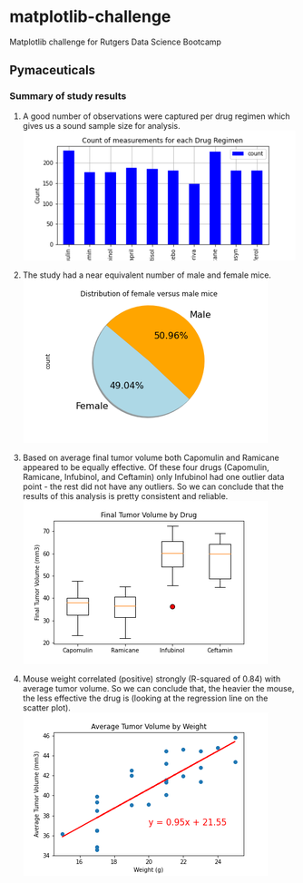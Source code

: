 # matplotlib-challenge
Matplotlib challenge for Rutgers Data Science Bootcamp


## Pymaceuticals


### Summary of study results

1. A good number of observations were captured per drug regimen which gives us a sound sample size for analysis.
![BarChart](Images/bar_chart.png)

2. The study had a near equivalent number of male and female mice.
![PieChart](Images/pie_chart.png)

3. Based on average final tumor volume both Capomulin and Ramicane appeared to be equally effective. Of these four drugs (Capomulin, Ramicane, Infubinol, and Ceftamin) only Infubinol had one outlier data point - the rest did not have any outliers. So we can conclude that the results of this analysis is pretty consistent and reliable.
![BoxChart](Images/box_chart.png)

4. Mouse weight correlated (positive) strongly (R-squared of 0.84) with average tumor volume. So we can conclude that, the heavier the mouse, the less effective the drug is (looking at the regression line on the scatter plot).
![ScatterLinePlot](Images/scatter_line_plot.png)
